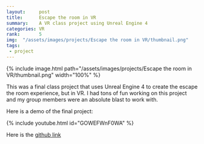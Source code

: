 ```yaml
---
layout:     post
title:      Escape the room in VR
summary:    A VR class project using Unreal Engine 4
categories: VR
rank:       5
img:  "/assets/images/projects/Escape the room in VR/thumbnail.png"
tags:
 - project
---
```


{% include image.html path="/assets/images/projects/Escape the room in VR/thumbnail.png" width="100%" %}

This was a final class project that uses Unreal Engine 4 to create the escape the room experience, but in VR. I had tons of fun working on this project and my group members were an absolute blast to work with.

Here is a demo of the final project:

{% include youtube.html id="GOWEFWnF0WA" %}

Here is the [github link](https://github.com/PennVR/final-project-escape-vr)

